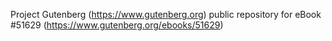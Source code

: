 Project Gutenberg (https://www.gutenberg.org) public repository for
eBook #51629 (https://www.gutenberg.org/ebooks/51629)
